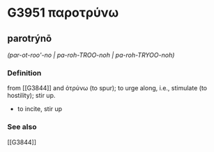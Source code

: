 # G3951 παροτρύνω

## parotrýnō

_(par-ot-roo'-no | pa-roh-TROO-noh | pa-roh-TRYOO-noh)_

### Definition

from [[G3844]] and ὀτρύνω (to spur); to urge along, i.e., stimulate (to hostility); stir up.

- to incite, stir up

### See also

[[G3844]]

